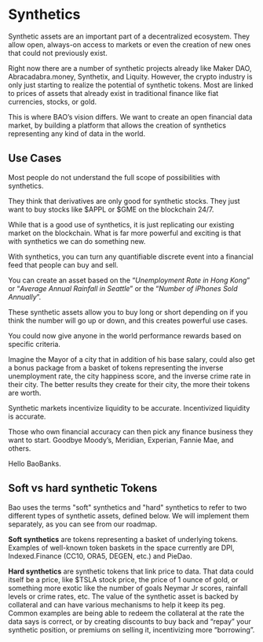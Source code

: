 # Synthetics

Synthetic assets are an important part of a decentralized ecosystem. They allow open, always-on access to markets or even the creation of new ones that could not previously exist.

Right now there are a number of synthetic projects already like Maker DAO, Abracadabra.money, Synthetix, and Liquity. However, the crypto industry is only just starting to realize the potential of synthetic tokens. Most are linked to prices of assets that already exist in traditional finance like fiat currencies, stocks, or gold.

This is where BAO’s vision differs. We want to create an open financial data market, by building a platform that allows the creation of synthetics representing any kind of data in the world.

## Use Cases

Most people do not understand the full scope of possibilities with synthetics.

They think that derivatives are only good for synthetic stocks. They just want to buy stocks like $APPL or $GME on the blockchain 24/7.

While that is a good use of synthetics, it is just replicating our existing market on the blockchain. What is far more powerful and exciting is that with synthetics we can do something new.

With synthetics, you can turn any quantifiable discrete event into a financial feed that people can buy and sell.&#x20;

You can create an asset based on the “_Unemployment Rate in Hong Kong_” or “_Average Annual Rainfall in Seattle_” or the “_Number of iPhones Sold Annually_”.

These synthetic assets allow you to buy long or short depending on if you think the number will go up or down, and this creates powerful use cases.

You could now give anyone in the world performance rewards based on specific criteria.&#x20;

Imagine the Mayor of a city that in addition of his base salary, could also get a bonus package from a basket of tokens representing the inverse unemployment rate, the city happiness score, and the inverse crime rate in their city. The better results they create for their city, the more their tokens are worth.

Synthetic markets incentivize liquidity to be accurate. Incentivized liquidity is accurate.

Those who own financial accuracy can then pick any finance business they want to start. Goodbye Moody’s, Meridian, Experian, Fannie Mae, and others.

Hello BaoBanks.

## Soft vs hard synthetic Tokens

Bao uses the terms "soft" synthetics and "hard" synthetics to refer to two different types of synthetic assets, defined below. We will implement them separately, as you can see from our roadmap.

**Soft synthetics** are tokens representing a basket of underlying tokens. Examples of well-known token baskets in the space currently are DPI, Indexed.Finance (CC10, ORA5, DEGEN, etc.) and PieDao.&#x20;

**Hard synthetics** are synthetic tokens that link price to data. That data could itself be a price, like $TSLA stock price, the price of 1 ounce of gold, or something more exotic like the number of goals Neymar Jr scores, rainfall levels or crime rates, etc. The value of the synthetic asset is backed by collateral and can have various mechanisms to help it keep its peg. Common examples are being able to redeem the collateral at the rate the data says is correct, or by creating discounts to buy back and “repay” your synthetic position, or premiums on selling it, incentivizing more “borrowing”.



